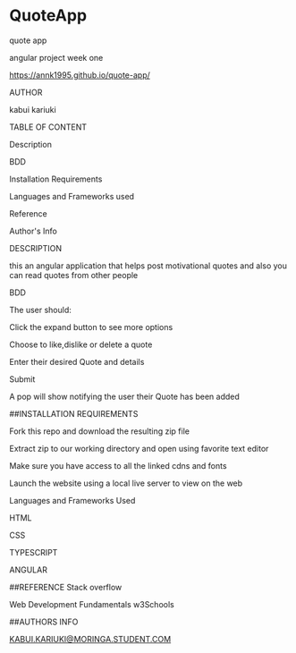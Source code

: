 # QuoteApp

quote app

angular project week one

https://annk1995.github.io/quote-app/

AUTHOR

kabui kariuki

TABLE OF CONTENT

Description

BDD

Installation Requirements

Languages and Frameworks used

Reference

Author's Info

DESCRIPTION

this an angular application that helps post motivational quotes and also you can read quotes from other people

BDD

The user should:

Click the expand button to see more options




Choose to like,dislike or delete a quote

Enter their desired Quote and details

Submit

A pop will show notifying the user their Quote has been added


##INSTALLATION REQUIREMENTS

Fork this repo and download the resulting zip file

Extract zip to our working directory and open using favorite text editor

Make sure you have access to all the linked cdns and fonts

Launch the website using a local live server to view on the web


Languages and Frameworks Used

HTML

CSS

TYPESCRIPT

ANGULAR

##REFERENCE
Stack overflow

Web Development Fundamentals w3Schools

##AUTHORS INFO

KABUI.KARIUKI@MORINGA.STUDENT.COM

